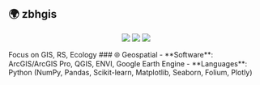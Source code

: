 ## 🌍 zbhgis

<p align="center">
  <img src="https://img.shields.io/badge/-GIS-1573B3?style=flat&logo=arcgis&logoColor=white"/>
  <img src="https://img.shields.io/badge/-Remote%20Sensing-3BA138?style=flat&logo=googleearth&logoColor=white"/>
  <img src="https://img.shields.io/badge/-Ecological%20Modeling-8FBC8F?style=flat&logo=leaflet&logoColor=white"/>
</p>
Focus on GIS, RS, Ecology
### 🌐 Geospatial
- **Software**: ArcGIS/ArcGIS Pro, QGIS, ENVI, Google Earth Engine
- **Languages**: Python (NumPy, Pandas, Scikit-learn, Matplotlib, Seaborn, Folium, Plotly)
